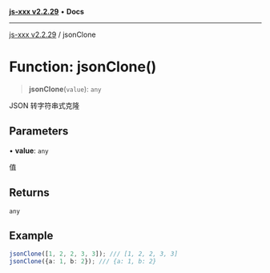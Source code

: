 [**js-xxx v2.2.29**](../README.md) • **Docs**

***

[js-xxx v2.2.29](../README.md) / jsonClone

# Function: jsonClone()

> **jsonClone**(`value`): `any`

JSON 转字符串式克隆

## Parameters

• **value**: `any`

值

## Returns

`any`

## Example

```ts
jsonClone([1, 2, 2, 3, 3]); /// [1, 2, 2, 3, 3]
jsonClone({a: 1, b: 2}); /// {a: 1, b: 2}
```
